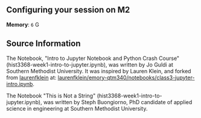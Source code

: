 ## Configuring your session on M2

<!-- Your session's settings should look like the following image: -->

<!-- ![placeholdertext]()

<!-- __Additional environments to load__: `environment`

<!-- __Custom module paths__: `module use $HOME/digital-history/text_mining_with_python` --> 

__Memory__: `6` G

## Source Information
The Notebook, "Intro to Jupyter Notebook and Python Crash Course" (hist3368-week1-intro-to-jupyter.ipynb), was written by Jo Guldi at Southern Methodist University. It was inspired by Lauren Klein, and forked from [laurenfklein](https://github.com/laurenfklein) at:
[laurenfklein/emory-qtm340/notebooks/class3-jupyter-intro.ipynb](https://github.com/laurenfklein/emory-qtm340/blob/master/notebooks/class3-jupyter-intro.ipynb).

The Notebook "This is Not a String" (hist3368-week1-intro-to-jupyter.ipynb), was written by Steph Buongiorno, PhD candidate of applied science in engineering at Southern Methodist University.